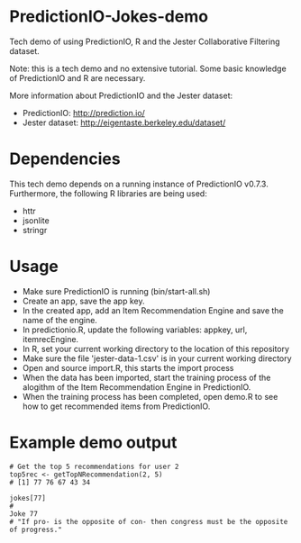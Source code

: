 PredictionIO-Jokes-demo
=======================

Tech demo of using PredictionIO, R and the Jester Collaborative Filtering dataset.

Note: this is a tech demo and no extensive tutorial. Some basic knowledge of PredictionIO and R are necessary.

More information about PredictionIO and the Jester dataset:
- PredictionIO: http://prediction.io/
- Jester dataset: http://eigentaste.berkeley.edu/dataset/

Dependencies
============

This tech demo depends on a running instance of PredictionIO v0.7.3. Furthermore, the following R libraries are being used:

- httr
- jsonlite
- stringr

Usage
=====

- Make sure PredictionIO is running (bin/start-all.sh)
- Create an app, save the app key.
- In the created app, add an Item Recommendation Engine and save the name of the engine.
- In predictionio.R, update the following variables: appkey, url, itemrecEngine.
- In R, set your current working directory to the location of this repository
- Make sure the file 'jester-data-1.csv' is in your current working directory
- Open and source import.R, this starts the import process
- When the data has been imported, start the training process of the alogithm of the Item Recommendation Engine in PredictionIO.
- When the training process has been completed, open demo.R to see how to get recommended items from PredictionIO.

Example demo output
===================

```
# Get the top 5 recommendations for user 2
top5rec <- getTopNRecommendation(2, 5)
# [1] 77 76 67 43 34

jokes[77]
#                                                                           Joke 77 
# "If pro- is the opposite of con- then congress must be the opposite of progress." 
```
